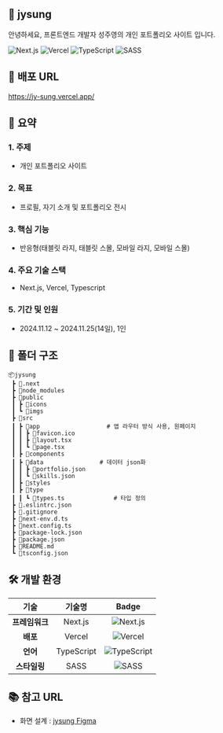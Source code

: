 ## 👋 jysung
안녕하세요, 프론트엔드 개발자 성주영의 개인 포트폴리오 사이트 입니다.

![Next.js](https://img.shields.io/badge/Next.js-000000?style=flat-square&logo=Next.js&logoColor=white) ![Vercel](https://img.shields.io/badge/Vercel-000000?style=flat-square&logo=Vercel&logoColor=white) ![TypeScript](https://img.shields.io/badge/TypeScript-007ACC?style=flat-square&logo=typescript&logoColor=white) ![SASS](https://img.shields.io/badge/SASS-CC6699?style=flat-square&logo=sass&logoColor=white)


## 🔗 배포 URL
<https://jy-sung.vercel.app/>


## 📑 요약
### 1. 주제
- 개인 포트폴리오 사이트

### 2. 목표
- 프로필, 자기 소개 및 포트폴리오 전시

### 3. 핵심 기능
- 반응형(태블릿 라지, 태블릿 스몰, 모바일 라지, 모바일 스몰)

### 4. 주요 기술 스택
- Next.js, Vercel, Typescript

### 5. 기간 및 인원
- 2024.11.12 ~ 2024.11.25(14일), 1인



## 💼 폴더 구조
````
📦jysung			
 ┣ 📂.next
 ┣ 📂node_modules			
 ┣ 📂public			
 ┃ ┣ 📂icons			
 ┃ ┗ 📂imgs			
 ┣ 📂src			
 ┃ ┣ 📂app			        # 앱 라우터 방식 사용, 원페이지
 ┃ ┃ ┣ 📜favicon.ico			
 ┃ ┃ ┣ 📜layout.tsx			
 ┃ ┃ ┗ 📜page.tsx			
 ┃ ┣ 📂components			
 ┃ ┣ 📂data			      # 데이터 json화
 ┃ ┃ ┣ 📜portfolio.json			
 ┃ ┃ ┗ 📜skills.json			
 ┃ ┣ 📂styles			
 ┃ ┣ 📂type			
 ┃ ┃ ┗ 📜types.ts			  # 타입 정의
 ┣ 📜.eslintrc.json			
 ┣ 📜.gitignore			
 ┣ 📜next-env.d.ts			
 ┣ 📜next.config.ts			
 ┣ 📜package-lock.json			
 ┣ 📜package.json			
 ┣ 📜README.md			
 ┗ 📜tsconfig.json			
````



## 🛠️ 개발 환경  
| 기술              | 기술명            | Badge                                                           |
|:-----------------:|:-----------------:|:-------------------------------------------------------------:|
| **프레임워크**    | Next.js           | ![Next.js](https://img.shields.io/badge/Next.js-000000?style=flat-square&logo=Next.js&logoColor=white) |
| **배포**          | Vercel            | ![Vercel](https://img.shields.io/badge/Vercel-000000?style=flat-square&logo=Vercel&logoColor=white) |
| **언어**          | TypeScript        | ![TypeScript](https://img.shields.io/badge/TypeScript-007ACC?style=flat-square&logo=typescript&logoColor=white) |
| **스타일링**      | SASS              | ![SASS](https://img.shields.io/badge/SASS-CC6699?style=flat-square&logo=sass&logoColor=white) |


## 📚 참고 URL
- 화면 설계 : [jysung Figma](https://www.figma.com/design/aTzvSBkcy0mci8HgkSgYik/portfolio?node-id=0-1&node-type=canvas&t=qxoaKNh5SbJ3mtG9-0)
